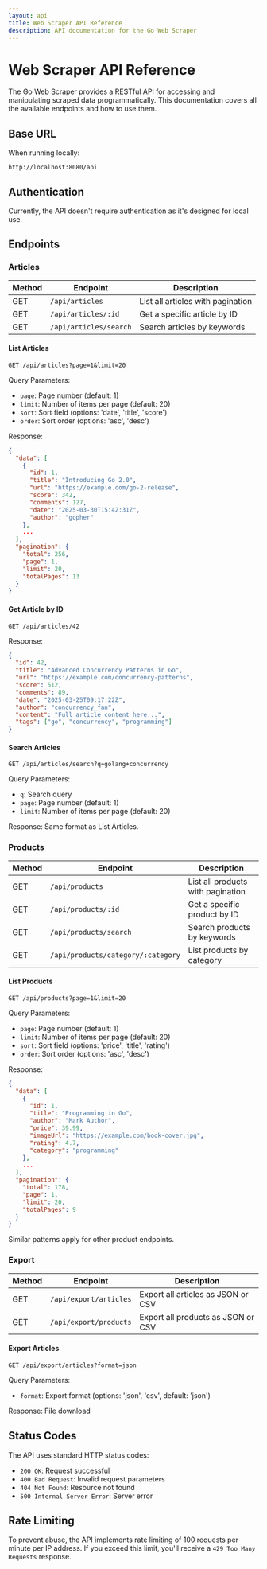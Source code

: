 ```yaml
---
layout: api
title: Web Scraper API Reference
description: API documentation for the Go Web Scraper
---
```


# Web Scraper API Reference

The Go Web Scraper provides a RESTful API for accessing and manipulating scraped data programmatically. This documentation covers all the available endpoints and how to use them.

## Base URL

When running locally:
```
http://localhost:8080/api
```

## Authentication

Currently, the API doesn't require authentication as it's designed for local use.

## Endpoints

### Articles

| Method | Endpoint | Description |
|--------|----------|-------------|
| GET | `/api/articles` | List all articles with pagination |
| GET | `/api/articles/:id` | Get a specific article by ID |
| GET | `/api/articles/search` | Search articles by keywords |

#### List Articles

```
GET /api/articles?page=1&limit=20
```

Query Parameters:
- `page`: Page number (default: 1)
- `limit`: Number of items per page (default: 20)
- `sort`: Sort field (options: 'date', 'title', 'score')
- `order`: Sort order (options: 'asc', 'desc')

Response:
```json
{
  "data": [
    {
      "id": 1,
      "title": "Introducing Go 2.0",
      "url": "https://example.com/go-2-release",
      "score": 342,
      "comments": 127,
      "date": "2025-03-30T15:42:31Z",
      "author": "gopher"
    },
    ...
  ],
  "pagination": {
    "total": 256,
    "page": 1,
    "limit": 20,
    "totalPages": 13
  }
}
```

#### Get Article by ID

```
GET /api/articles/42
```

Response:
```json
{
  "id": 42,
  "title": "Advanced Concurrency Patterns in Go",
  "url": "https://example.com/concurrency-patterns",
  "score": 512,
  "comments": 89,
  "date": "2025-03-25T09:17:22Z",
  "author": "concurrency_fan",
  "content": "Full article content here...",
  "tags": ["go", "concurrency", "programming"]
}
```

#### Search Articles

```
GET /api/articles/search?q=golang+concurrency
```

Query Parameters:
- `q`: Search query
- `page`: Page number (default: 1)
- `limit`: Number of items per page (default: 20)

Response: Same format as List Articles.

### Products

| Method | Endpoint | Description |
|--------|----------|-------------|
| GET | `/api/products` | List all products with pagination |
| GET | `/api/products/:id` | Get a specific product by ID |
| GET | `/api/products/search` | Search products by keywords |
| GET | `/api/products/category/:category` | List products by category |

#### List Products

```
GET /api/products?page=1&limit=20
```

Query Parameters:
- `page`: Page number (default: 1)
- `limit`: Number of items per page (default: 20)
- `sort`: Sort field (options: 'price', 'title', 'rating')
- `order`: Sort order (options: 'asc', 'desc')

Response:
```json
{
  "data": [
    {
      "id": 1,
      "title": "Programming in Go",
      "author": "Mark Author",
      "price": 39.99,
      "imageUrl": "https://example.com/book-cover.jpg",
      "rating": 4.7,
      "category": "programming"
    },
    ...
  ],
  "pagination": {
    "total": 178,
    "page": 1,
    "limit": 20,
    "totalPages": 9
  }
}
```

Similar patterns apply for other product endpoints.

### Export

| Method | Endpoint | Description |
|--------|----------|-------------|
| GET | `/api/export/articles` | Export all articles as JSON or CSV |
| GET | `/api/export/products` | Export all products as JSON or CSV |

#### Export Articles

```
GET /api/export/articles?format=json
```

Query Parameters:
- `format`: Export format (options: 'json', 'csv', default: 'json')

Response: File download

## Status Codes

The API uses standard HTTP status codes:

- `200 OK`: Request successful
- `400 Bad Request`: Invalid request parameters
- `404 Not Found`: Resource not found
- `500 Internal Server Error`: Server error

## Rate Limiting

To prevent abuse, the API implements rate limiting of 100 requests per minute per IP address. If you exceed this limit, you'll receive a `429 Too Many Requests` response.
